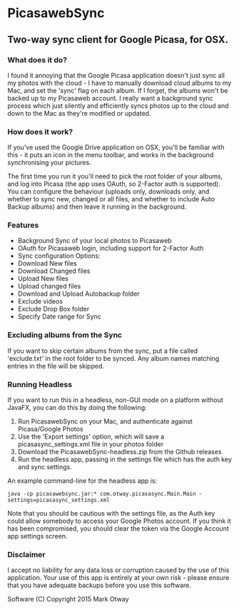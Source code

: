 # PicasawebSync
## Two-way sync client for Google Picasa, for OSX.

### What does it do?

I found it annoying that the Google Picasa application doesn't just sync all my photos with the cloud - I have to manually download cloud albums to my Mac, and set the 'sync' flag on each album. If I forget, the albums won't be backed up to my Picasaweb account. I really want a background sync process which just silently and efficiently syncs photos up to the cloud and down to the Mac as they're modified or updated.

### How does it work?

If you've used the Google Drive application on OSX, you'll be familiar with this - it puts an icon in the menu toolbar, and works in the background synchronising your pictures. 

The first time you run it you'll need to pick the root folder of your albums, and log into Picasa (the app uses OAuth, so 2-Factor auth is supported). You can configure the behaviour (uploads only, downloads only, and whether to sync new, changed or all files, and whether to include Auto Backup albums) and then leave it running in the background. 

### Features

- Background Sync of your local photos to Picasaweb
- OAuth for Picasaweb login, including support for 2-Factor Auth
- Sync configuration Options:
- Download New files
- Download Changed files
- Upload New files
- Upload changed files
- Download and Upload Autobackup folder
- Exclude videos
- Exclude Drop Box folder
- Specify Date range for Sync

### Excluding albums from the Sync

If you want to skip certain albums from the sync, put a file called 'exclude.txt' in the root folder to be synced. Any album names matching entries in the file will be skipped.

### Running Headless

If you want to run this in a headless, non-GUI mode on a platform without JavaFX, you can do this by doing the following:

1. Run PicasawebSync on your Mac, and authenticate against Picasa/Google Photos
2. Use the 'Export settings' option, which will save a picasasync_settings.xml file in your photos folder
3. Download the PicasawebSync-headless.zip from the Github releases
4. Run the headless app, passing in the settings file which has the auth key and sync settings.

An example command-line for the headless app is:

    java -cp picasawebsync.jar:* com.otway.picasasync.Main.Main -settings=picasasync_settings.xml

Note that you should be cautious with the settings file, as the Auth key could allow somebody to access your Google Photos account. If you think it has been compromised, you should clear the token via the Google Account app settings screen.

### Disclaimer

I accept no liability for any data loss or corruption caused by the use of this application. Your use of this app is entirely at your own risk - please ensure that you have adequate backups before you use this software.


Software (C) Copyright 2015 Mark Otway
